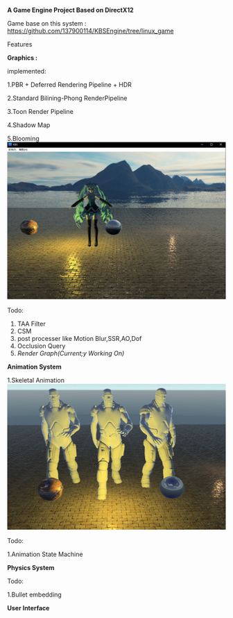 **A Game Engine Project Based on DirectX12**

Game base on this system : https://github.com/137900114/KBSEngine/tree/linux_game

Features

**Graphics :**

implemented:

1.PBR + Deferred Rendering Pipeline + HDR

2.Standard Bilining-Phong RenderPipeline

3.Toon Render Pipeline

4.Shadow Map

5.Blooming![捕获](https://github.com/137900114/KBSEngine/blob/master/pic/exp.PNG)



Todo:

1. TAA Filter
2. CSM
3. post processer like Motion Blur,SSR,AO,Dof
4. Occlusion Query
5. *Render Graph(Current;y Working On)*

**Animation System**

1.Skeletal Animation![image](https://github.com/137900114/KBSEngine/blob/master/pic/ani.PNG)

Todo:

1.Animation State Machine

**Physics System**

Todo:

1.Bullet embedding

**User Interface**

